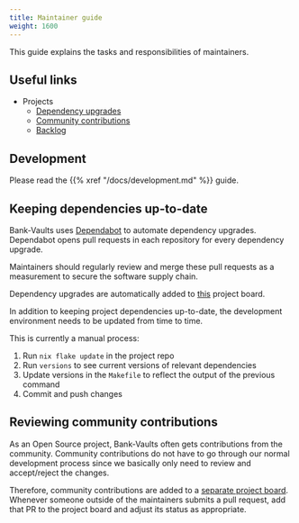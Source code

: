 ```yaml
---
title: Maintainer guide
weight: 1600
---
```


This guide explains the tasks and responsibilities of maintainers.

## Useful links

- Projects
  - [Dependency upgrades](https://github.com/orgs/bank-vaults/projects/4)
  - [Community contributions](https://github.com/orgs/bank-vaults/projects/3)
  - [Backlog](https://github.com/orgs/bank-vaults/projects/2)

## Development

Please read the {{% xref "/docs/development.md" %}} guide.

## Keeping dependencies up-to-date

Bank-Vaults uses [Dependabot](https://github.com/dependabot) to automate dependency upgrades.
Dependabot opens pull requests in each repository for every dependency upgrade.

Maintainers should regularly review and merge these pull requests as a measurement to secure the software supply chain.

Dependency upgrades are automatically added to [this](https://github.com/orgs/bank-vaults/projects/4) project board.

In addition to keeping project dependencies up-to-date, the development environment needs to be updated from time to time.

This is currently a manual process:

1. Run `nix flake update` in the project repo
2. Run `versions` to see current versions of relevant dependencies
3. Update versions in the `Makefile` to reflect the output of the previous command
4. Commit and push changes

## Reviewing community contributions

As an Open Source project, Bank-Vaults often gets contributions from the community.
Community contributions do not have to go through our normal development process since we basically only need to review and accept/reject the changes.

Therefore, community contributions are added to a [separate project board](https://github.com/orgs/bank-vaults/projects/3).
Whenever someone outside of the maintainers submits a pull request, add that PR to the project board and adjust its status as appropriate.
